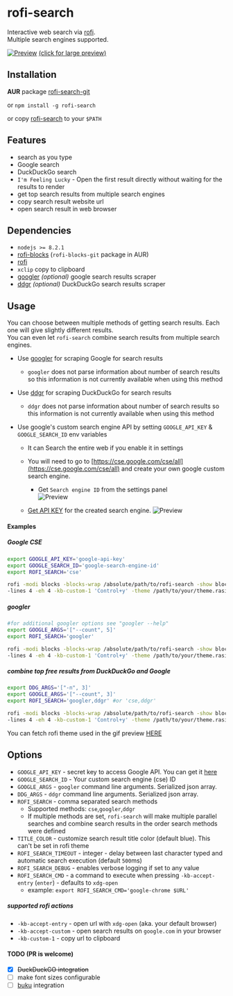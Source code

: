 # rofi-search
Interactive web search via [rofi](https://github.com/DaveDavenport/rofi/).  
Multiple search engines supported.

[![Preview](https://github.com/fogine/rofi-search/blob/master/rofi-search.gif)](https://raw.githubusercontent.com/fogine/rofi-search/master/rofi-search.gif)
[(click for large preview)](https://raw.githubusercontent.com/fogine/rofi-search/master/rofi-search.gif)

Installation
-------------------
**AUR** package [rofi-search-git](https://aur.archlinux.org/packages/rofi-search-git/)  

or `npm install -g rofi-search`

or copy [rofi-search](/rofi-search) to your `$PATH`

Features
-------------------
* search as you type
* Google search
* DuckDuckGo search
* `I'm Feeling Lucky` - Open the first result directly without waiting for the results to render
* get top search results from multiple search engines
* copy search result website url
* open search result in web browser

Dependencies
-------------------
* `nodejs >= 8.2.1`
* [rofi-blocks](https://github.com/OmarCastro/rofi-blocks) (`rofi-blocks-git` package in AUR)
* [rofi](https://github.com/DaveDavenport/rofi/)
* `xclip` copy to clipboard
* [googler](https://github.com/jarun/googler) *(optional)*  google search results scraper
* [ddgr](https://github.com/jarun/ddgr) *(optional)*  DuckDuckGo search results scraper

Usage
------------------

You can choose between multiple methods of getting search results. Each one will give slightly different results.  
You can even let `rofi-search` combine search results from multiple search engines.

- Use [googler](https://github.com/jarun/googler) for scraping Google for search results
    - `googler` does not parse information about number of search results
        so this information is not currently available when using this method
- Use [ddgr](https://github.com/jarun/ddgr) for scraping DuckDuckGo for search results
    - `ddgr` does not parse information about number of search results
        so this information is not currently available when using this method
- Use google's custom search engine API by setting `GOOGLE_API_KEY` & `GOOGLE_SEARCH_ID` env variables

    - It can Search the entire web if you enable it in settings
    - You will need to go to [https://cse.google.com/cse/all](https://cse.google.com/cse/all) and create your own google custom search engine.
        - Get `Search engine ID` from the settings panel  
         ![Preview](https://github.com/fogine/rofi-search/blob/master/search_engine_key.png)

    - [Get API KEY](https://developers.google.com/custom-search/v1/introduction#identify_your_application_to_google_with_api_key) for the created search engine.
        ![Preview](https://github.com/fogine/rofi-search/blob/master/api_key.png)

#### Examples

##### Google CSE
```bash
export GOOGLE_API_KEY='google-api-key'
export GOOGLE_SEARCH_ID='google-search-engine-id'
export ROFI_SEARCH='cse'

rofi -modi blocks -blocks-wrap /absolute/path/to/rofi-search -show blocks \ 
-lines 4 -eh 4 -kb-custom-1 'Control+y' -theme /path/to/your/theme.rasi
``` 

##### googler
```bash
#for additional googler options see "googler --help"
export GOOGLE_ARGS='["--count", 5]'
export ROFI_SEARCH='googler'

rofi -modi blocks -blocks-wrap /absolute/path/to/rofi-search -show blocks \ 
-lines 4 -eh 4 -kb-custom-1 'Control+y' -theme /path/to/your/theme.rasi 
``` 

##### combine top free results from DuckDuckGo and Google
```bash
export DDG_ARGS='["-n", 3]'
export GOOGLE_ARGS='["--count", 3]'
export ROFI_SEARCH='googler,ddgr' #or 'cse,ddgr'

rofi -modi blocks -blocks-wrap /absolute/path/to/rofi-search -show blocks \ 
-lines 4 -eh 4 -kb-custom-1 'Control+y' -theme /path/to/your/theme.rasi
``` 

You can fetch rofi theme used in the gif preview [HERE](https://github.com/fogine/dotfiles/blob/master/rofi/google_theme.css)  


Options
-----------
- `GOOGLE_API_KEY` - secret key to access Google API. You can get it [here](https://developers.google.com/custom-search/v1/introduction#identify_your_application_to_google_with_api_key)
- `GOOGLE_SEARCH_ID` - Your custom search engine (cse) ID
- `GOOGLE_ARGS` - `googler` command line arguments. Serialized json array.
- `DDG_ARGS` - `ddgr` command line arguments. Serialized json array.
- `ROFI_SEARCH` - comma separated search methods
    - Supported methods: `cse`,`googler`,`ddgr`
    - If multiple methods are set, `rofi-search` will make multiple parallel searches
    and combine search results in the order search methods were defined
- `TITLE_COLOR` - customize search result title color (default blue).
                This can't be set in rofi theme
- `ROFI_SEARCH_TIMEOUT` - integer - delay between last character typed and automatic search execution (default `500`ms)
- `ROFI_SEARCH_DEBUG` - enables verbose logging if set to any value
- `ROFI_SEARCH_CMD` - a command to execute when pressing `-kb-accept-entry` (`enter`) - defaults to `xdg-open`
    - example: `export ROFI_SEARCH_CMD='google-chrome $URL'`

##### supported rofi actions

- `-kb-accept-entry` - open url with `xdg-open` (aka. your default browser)
- `-kb-accept-custom` - open search results on `google.com` in your browser
- `-kb-custom-1` - copy url to clipboard


#### TODO (PR is welcome)

- [x] ~~DuckDuckGO integration~~
- [ ] make font sizes configurable
- [ ] [buku](https://github.com/jarun/buku) integration
